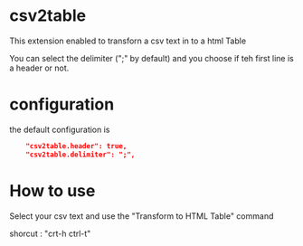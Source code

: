 # csv2table 

This extension enabled to transforn a csv text in to a html Table

You can select the delimiter (";" by default) and  you choose if teh first line is a header or not.

# configuration

the default configuration is

```json
    "csv2table.header": true,
    "csv2table.delimiter": ";",
```

# How to use

Select your csv text and use the "Transform to HTML Table" command

shorcut : "crt-h ctrl-t"
